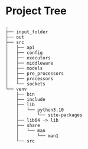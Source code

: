 # Project Tree

    .
    ├── input_folder
    ├── out
    ├── src
    │   ├── api
    │   ├── config
    │   ├── executors
    │   ├── middleware
    │   ├── models
    │   ├── pre_processors
    │   ├── processors
    │   └── sockets
    └── venv
        ├── bin
        ├── include
        ├── lib
        │   └── python3.10
        │       └── site-packages
        ├── lib64 -> lib
        ├── share
        │   └── man
        │       └── man1
        └── src
